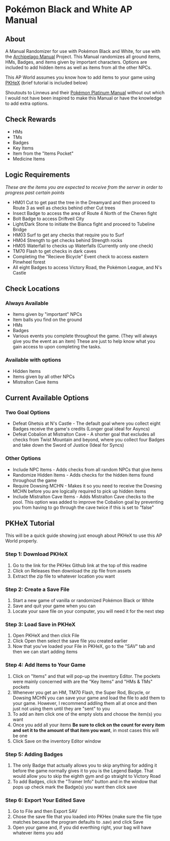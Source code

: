 # Pokémon Black and White AP Manual
## About
A Manual Randomizer for use with Pokémon Black and White, for use with the [Archipelago Manual](https://github.com/ManualForArchipelago) Project. This Manual randomizes all ground items, HMs, Badges, and items given by important characters. Options are included to add hidden items as well as items from all the other NPCs.

This AP World assumes you know how to add items to your game using [PKHeX](https://github.com/kwsch/PKHeX) (brief tutorial is included below)

Shoutouts to Linneus and their [Pokémon Platinum Manual](https://github.com/Linneus/PlatinumAPManual/releases/tag/2.3) without out which I would not have been inspired to make this Manual or have the knowledge to add extra options.

## Check Rewards
- HMs
- TMs
- Badges
- Key Items
- Item from the "Items Pocket"
- Medicine Items

## Logic Requirements
*These are the items you are expected to receive from the server in order to progress past certain points*
 - HM01 Cut to get past the tree in the Dreamyard and then proceed to Route 3 as well as checks behind other Cut trees
 - Insect Badge to access the area of Route 4 North of the Cheren fight
 - Bolt Badge to access Driftveil City
 - Light/Dark Stone to initiate the Bianca fight and proceed to Tubeline Bridge
 - HM03 Surf to get any checks that require you to Surf
 - HM04 Strength to get checks behind Strength rocks
 - HM05 Waterfall to checks up Waterfalls (Currently only one check)
 - TM70 Flash to get checks in dark caves
 - Completing the "Recieve Bicycle" Event check to access eastern Pinwheel forest
 - All eight Badges to access Victory Road, the Pokémon League, and N's Castle

## Check Locations
### Always Available
- Items given by "important" NPCs
- Item balls you find on the ground
- HMs
- Badges
- Various events you complete throughout the game. (They will always give you the event as an item) These are just to help know what you gain access to upon completing the tasks.
### Available with options
- Hidden Items
- Items given by all other NPCs
- Mistralton Cave items

## Current Available Options
### Two Goal Options
- Defeat Ghetsis at N's Castle - The default goal where you collect eight Badges receive the game's credits (Longer goal ideal for Asyncs)
- Defeat Cobalion at Mistralton Cave - A shorter goal that excludes all checks from Twist Mountain and beyond, where you collect four Badges and take down the Sword of Justice (Ideal for Syncs)
### Other Options
- Include NPC Items - Adds checks from all random NPCs that give items
- Randomize Hidden Items - Adds checks for the hidden items found throughout the game
- Require Dowsing MCHN - Makes it so you need to receive the Dowsing MCHN before you are logically required to pick up hidden items
- Include Mistralton Cave Items - Adds Mistralton Cave checks to the pool. This option was added to improve the Cobalion goal by preventing you from having to go through the cave twice if this is set to "false"

## PKHeX Tutorial
This will be a quick guide showing just enough about PKHeX to use this AP World properly.

### Step 1: Download PKHeX
1. Go to the link for the PKHex Github link at the top of this readme
2. Click on Releases then download the zip file from assets
3. Extract the zip file to whatever location you want
### Step 2: Create a Save File
1. Start a new game of vanilla or randomized Pokémon Black or White
2. Save and quit your game when you can
3. Locate your save file on your computer, you will need it for the next step
### Step 3: Load Save in PKHeX
1. Open PKHeX and then click File
2. Click Open then select the save file you created earlier
3. Now that you've loaded your File in PKHeX, go to the "SAV" tab and then we can start adding items
### Step 4: Add Items to Your Game
1. Click on "Items" and that will pop-up the inventory Editor. The pockets were mainly concerned with are the "Key Items" and "HMs & TMs" pockets
2. Whenever you get an HM, TM70 Flash, the Super Rod, Bicycle, or Dowsing MCHN you can save your game and load the file to add them to your game. However, I recommend addling them all at once and then just not using them until they are "sent" to you
3. To add an item click one of the empty slots and choose the item(s) you want
4. Once you add all your items **Be sure to click on the count for every item and set it to the amount of that item you want**, in most cases this will be one
5. Click Save on the inventory Editor window
### Step 5: Adding Badges
1. The only Badge that actually allows you to skip anything for adding it before the game normally gives it to you is the Legend Badge. That would allow you to skip the eighth gym and go straight to Victory Road
2. To add Badges, click the "Trainer Info" button and in the window that pops up check mark the Badge(s) you want then click save
### Step 6: Export Your Edited Save
1. Go to File and then Export SAV
2. Chose the save file that you loaded into PKHex (make sure the file type matches because the program defaults to .sav) and click Save
3. Open your game and, if you did everthing right, your bag will have whatever items you add
